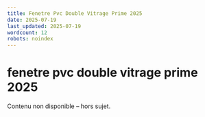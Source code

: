 ```yaml
---
title: Fenetre Pvc Double Vitrage Prime 2025
date: 2025-07-19
last_updated: 2025-07-19
wordcount: 12
robots: noindex
---
```


# fenetre pvc double vitrage prime 2025

Contenu non disponible – hors sujet.